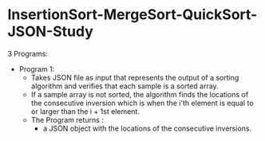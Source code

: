 # InsertionSort-MergeSort-QuickSort-JSON-Study
3 Programs:
- Program 1:
	- Takes JSON file as input that represents the output of a sorting algorithm and verifies that
		each sample is a sorted array.
	- If a sample array is not sorted, the algorithm finds the locations of the consecutive inversion 		which is when the i'th element is equal to or larger than the i + 1st element.
   	- The Program returns :
   	  	- a JSON object with the locations of the consecutive inversions. 
